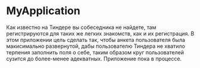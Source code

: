# MyApplication
Как известно на Тиндере вы собеседника не найдете, там регистрируются для таких же легких знакомств, как и их регистрация. В этом приложении цель сделать так, 
чтобы анкета пользователя была макисимально развернутой, дабы пользователю Тиндера не хватило терпения заполнить поля о себе, таким образом круг пользователей сузится до более-менее
адекватных. Приложение пока в процессе.
